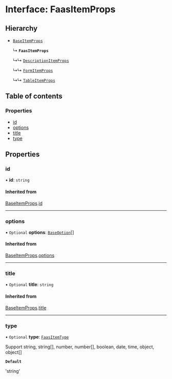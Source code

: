# Interface: FaasItemProps

## Hierarchy

- [`BaseItemProps`](BaseItemProps.md)

  ↳ **`FaasItemProps`**

  ↳↳ [`DescriptionItemProps`](DescriptionItemProps.md)

  ↳↳ [`FormItemProps`](FormItemProps.md)

  ↳↳ [`TableItemProps`](TableItemProps.md)

## Table of contents

### Properties

- [id](FaasItemProps.md#id)
- [options](FaasItemProps.md#options)
- [title](FaasItemProps.md#title)
- [type](FaasItemProps.md#type)

## Properties

### id

• **id**: `string`

#### Inherited from

[BaseItemProps](BaseItemProps.md).[id](BaseItemProps.md#id)

___

### options

• `Optional` **options**: [`BaseOption`](../modules.md#baseoption)[]

#### Inherited from

[BaseItemProps](BaseItemProps.md).[options](BaseItemProps.md#options)

___

### title

• `Optional` **title**: `string`

#### Inherited from

[BaseItemProps](BaseItemProps.md).[title](BaseItemProps.md#title)

___

### type

• `Optional` **type**: [`FaasItemType`](../modules.md#faasitemtype)

Support string, string[], number, number[], boolean, date, time, object, object[]

**`Default`**

'string'
